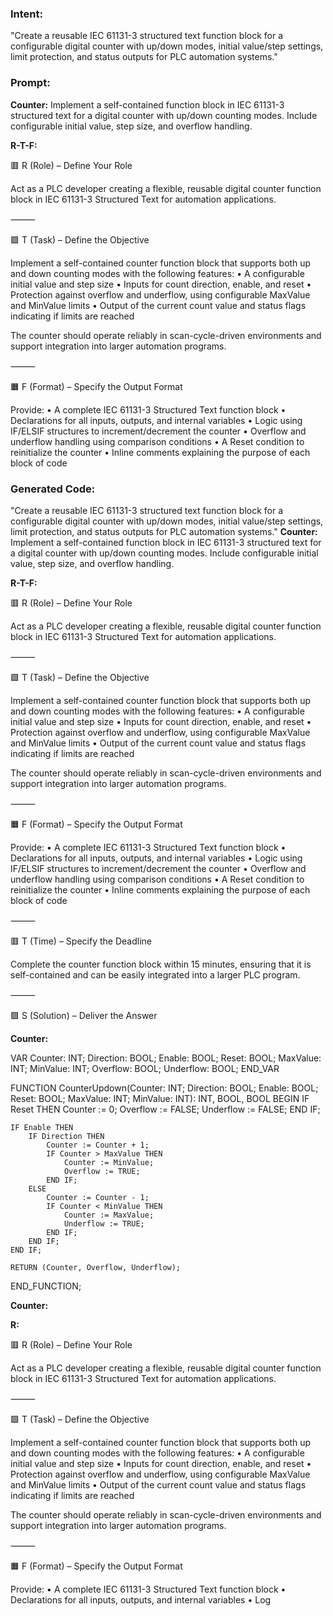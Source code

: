 ### Intent:
"Create a reusable IEC 61131-3 structured text function block for a configurable digital counter with up/down modes, initial value/step settings, limit protection, and status outputs for PLC automation systems."

### Prompt:
**Counter:**
Implement a self-contained function block in IEC 61131-3 structured text for a digital counter with up/down counting modes. Include configurable initial value, step size, and overflow handling.

**R-T-F:**

🟥 R (Role) – Define Your Role

Act as a PLC developer creating a flexible, reusable digital counter function block in IEC 61131-3 Structured Text for automation applications.

⸻

🟩 T (Task) – Define the Objective

Implement a self-contained counter function block that supports both up and down counting modes with the following features:
	•	A configurable initial value and step size
	•	Inputs for count direction, enable, and reset
	•	Protection against overflow and underflow, using configurable MaxValue and MinValue limits
	•	Output of the current count value and status flags indicating if limits are reached

The counter should operate reliably in scan-cycle-driven environments and support integration into larger automation programs.

⸻

🟧 F (Format) – Specify the Output Format

Provide:
	•	A complete IEC 61131-3 Structured Text function block
	•	Declarations for all inputs, outputs, and internal variables
	•	Logic using IF/ELSIF structures to increment/decrement the counter
	•	Overflow and underflow handling using comparison conditions
	•	A Reset condition to reinitialize the counter
	•	Inline comments explaining the purpose of each block of code

### Generated Code:
"Create a reusable IEC 61131-3 structured text function block for a configurable digital counter with up/down modes, initial value/step settings, limit protection, and status outputs for PLC automation systems."
**Counter:**
Implement a self-contained function block in IEC 61131-3 structured text for a digital counter with up/down counting modes. Include configurable initial value, step size, and overflow handling.

**R-T-F:**

🟥 R (Role) – Define Your Role

Act as a PLC developer creating a flexible, reusable digital counter function block in IEC 61131-3 Structured Text for automation applications.

⸻

🟩 T (Task) – Define the Objective

Implement a self-contained counter function block that supports both up and down counting modes with the following features:
	•	A configurable initial value and step size
	•	Inputs for count direction, enable, and reset
	•	Protection against overflow and underflow, using configurable MaxValue and MinValue limits
	•	Output of the current count value and status flags indicating if limits are reached

The counter should operate reliably in scan-cycle-driven environments and support integration into larger automation programs.

⸻

🟧 F (Format) – Specify the Output Format

Provide:
	•	A complete IEC 61131-3 Structured Text function block
	•	Declarations for all inputs, outputs, and internal variables
	•	Logic using IF/ELSIF structures to increment/decrement the counter
	•	Overflow and underflow handling using comparison conditions
	•	A Reset condition to reinitialize the counter
	•	Inline comments explaining the purpose of each block of code

⸻

🟥 T (Time) – Specify the Deadline

Complete the counter function block within 15 minutes, ensuring that it is self-contained and can be easily integrated into a larger PLC program.

⸻

🟩 S (Solution) – Deliver the Answer

**Counter:**

VAR
	Counter: INT;
	Direction: BOOL;
	Enable: BOOL;
	Reset: BOOL;
	MaxValue: INT;
	MinValue: INT;
	Overflow: BOOL;
	Underflow: BOOL;
END_VAR

FUNCTION CounterUpdown(Counter: INT; Direction: BOOL; Enable: BOOL; Reset: BOOL; MaxValue: INT; MinValue: INT): INT, BOOL, BOOL
BEGIN
	IF Reset THEN
		Counter := 0;
		Overflow := FALSE;
		Underflow := FALSE;
	END IF;

	IF Enable THEN
		IF Direction THEN
			Counter := Counter + 1;
			IF Counter > MaxValue THEN
				Counter := MinValue;
				Overflow := TRUE;
			END IF;
		ELSE
			Counter := Counter - 1;
			IF Counter < MinValue THEN
				Counter := MaxValue;
				Underflow := TRUE;
			END IF;
		END IF;
	END IF;

	RETURN (Counter, Overflow, Underflow);
END_FUNCTION;

**Counter:**

**R:**

🟥 R (Role) – Define Your Role

Act as a PLC developer creating a flexible, reusable digital counter function block in IEC 61131-3 Structured Text for automation applications.

⸻

🟩 T (Task) – Define the Objective

Implement a self-contained counter function block that supports both up and down counting modes with the following features:
	•	A configurable initial value and step size
	•	Inputs for count direction, enable, and reset
	•	Protection against overflow and underflow, using configurable MaxValue and MinValue limits
	•	Output of the current count value and status flags indicating if limits are reached

The counter should operate reliably in scan-cycle-driven environments and support integration into larger automation programs.

⸻

🟧 F (Format) – Specify the Output Format

Provide:
	•	A complete IEC 61131-3 Structured Text function block
	•	Declarations for all inputs, outputs, and internal variables
	•	Log
